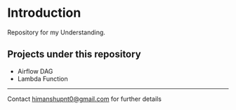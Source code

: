 
# Introduction

Repository for my Understanding.

## Projects under this repository
- Airflow DAG
- Lambda Function

---
Contact himanshupnt0@gmail.com for further details
